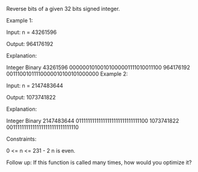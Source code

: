 Reverse bits of a given 32 bits signed integer.

 

Example 1:

Input: n = 43261596

Output: 964176192

Explanation:

Integer	Binary
43261596	00000010100101000001111010011100
964176192	00111001011110000010100101000000
Example 2:

Input: n = 2147483644

Output: 1073741822

Explanation:

Integer	Binary
2147483644	01111111111111111111111111111100
1073741822	00111111111111111111111111111110
 

Constraints:

0 <= n <= 231 - 2
n is even.
 

Follow up: If this function is called many times, how would you optimize it?

 
